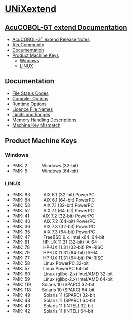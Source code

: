 # [UNiXextend](https://github.com/UNiXMIT/UNiXextend)
## [AcuCOBOL-GT extend Documentation](https://docs.rocketsoftware.com/bundle?labelkey=prod_acucobol_gt)

- [AcuCOBOL-GT extend Release Notes](https://docs.rocketsoftware.com/bundle?labelkey=prod_acucobol_gt)
- [AcuCommunity](https://community.rocketsoftware.com/forums/forum-home?CommunityKey=78880ba8-1519-45f3-8d5e-01928efe3598)
- [Documentation](#documentation)
- [Product Machine Keys](#product-machine-keys)
  - [Windows](#windows)
  - [LINUX](#linux) 

## Documentation
- [File Status Codes](https://docs.rocketsoftware.com/bundle/acucobolgt_dg_1051_html/page/BKTRTRDOSSS021.html)
- [Compiler Options](https://docs.rocketsoftware.com/bundle/acucobolgt_dg_1051_html/page/BKUSUSCOMPUS2.2.html)
- [Runtime Options](https://docs.rocketsoftware.com/bundle/acucobolgt_dg_1051_html/page/BKTRTRAREMS002.html)
- [Licence File Names](https://docs.rocketsoftware.com/bundle/acucobolgt_dg_1051_html/page/BKGCGCSTRTS005.html)
- [Limits and Ranges](https://docs.rocketsoftware.com/bundle/acucobolgt_dg_1051_html/page/BKPPPPSPECS002.html)
- [Memory Handling Descriptions](https://docs.rocketsoftware.com/bundle/acucobolgt_dg_1051_html/page/BKUSUSPROGS045.html)
- [Machine Key Mismatch](https://docs.rocketsoftware.com/bundle/acucobolgt_dg_1051_html/page/BKGCGCTRBLS002.html)

## Product Machine Keys
### Windows
- PMK: 2&nbsp;&nbsp;&nbsp;&nbsp;&nbsp;&nbsp;&nbsp;&nbsp;&nbsp;&nbsp;&nbsp;&nbsp;Windows (32-bit)   
- PMK: 5&nbsp;&nbsp;&nbsp;&nbsp;&nbsp;&nbsp;&nbsp;&nbsp;&nbsp;&nbsp;&nbsp;&nbsp;Windows (64-bit)  

### LINUX
- PMK: 83&nbsp;&nbsp;&nbsp;&nbsp;&nbsp;&nbsp;&nbsp;&nbsp;&nbsp;&nbsp;&nbsp;AIX 6.1 (32-bit) PowerPC  
- PMK: 84&nbsp;&nbsp;&nbsp;&nbsp;&nbsp;&nbsp;&nbsp;&nbsp;&nbsp;&nbsp;&nbsp;AIX 6.1 (64-bit) PowerPC  
- PMK: 53&nbsp;&nbsp;&nbsp;&nbsp;&nbsp;&nbsp;&nbsp;&nbsp;&nbsp;&nbsp;&nbsp;AIX 7.1 (32-bit) PowerPC  
- PMK: 52&nbsp;&nbsp;&nbsp;&nbsp;&nbsp;&nbsp;&nbsp;&nbsp;&nbsp;&nbsp;&nbsp;AIX 7.1 (64-bit) PowerPC  
- PMK: 41&nbsp;&nbsp;&nbsp;&nbsp;&nbsp;&nbsp;&nbsp;&nbsp;&nbsp;&nbsp;&nbsp;AIX 7.2 (32-bit) PowerPC  
- PMK: 40&nbsp;&nbsp;&nbsp;&nbsp;&nbsp;&nbsp;&nbsp;&nbsp;&nbsp;&nbsp;&nbsp;AIX 7.2 (64-bit) PowerPC  
- PMK: 36&nbsp;&nbsp;&nbsp;&nbsp;&nbsp;&nbsp;&nbsp;&nbsp;&nbsp;&nbsp;&nbsp;AIX 7.3 (32-bit) PowerPC  
- PMK: 35&nbsp;&nbsp;&nbsp;&nbsp;&nbsp;&nbsp;&nbsp;&nbsp;&nbsp;&nbsp;&nbsp;AIX 7.3 (64-bit) PowerPC  
- PMK: 47&nbsp;&nbsp;&nbsp;&nbsp;&nbsp;&nbsp;&nbsp;&nbsp;&nbsp;&nbsp;&nbsp;FreeBSD 9.x, Intel x64, 64-bit  
- PMK: 81&nbsp;&nbsp;&nbsp;&nbsp;&nbsp;&nbsp;&nbsp;&nbsp;&nbsp;&nbsp;&nbsp;HP-UX 11.31 (32-bit) IA-64  
- PMK: 78&nbsp;&nbsp;&nbsp;&nbsp;&nbsp;&nbsp;&nbsp;&nbsp;&nbsp;&nbsp;&nbsp;HP-UX 11.31 (32-bit) PA-RISC  
- PMK: 79&nbsp;&nbsp;&nbsp;&nbsp;&nbsp;&nbsp;&nbsp;&nbsp;&nbsp;&nbsp;&nbsp;HP-UX 11.31 (64-bit) IA-64  
- PMK: 77&nbsp;&nbsp;&nbsp;&nbsp;&nbsp;&nbsp;&nbsp;&nbsp;&nbsp;&nbsp;&nbsp;HP-UX 11.31 (64-bit) PA-RISC  
- PMK: 58&nbsp;&nbsp;&nbsp;&nbsp;&nbsp;&nbsp;&nbsp;&nbsp;&nbsp;&nbsp;&nbsp;Linux PowerPC 32-bit  
- PMK: 57&nbsp;&nbsp;&nbsp;&nbsp;&nbsp;&nbsp;&nbsp;&nbsp;&nbsp;&nbsp;&nbsp;Linux PowerPC 64-bit  
- PMK: 60&nbsp;&nbsp;&nbsp;&nbsp;&nbsp;&nbsp;&nbsp;&nbsp;&nbsp;&nbsp;&nbsp;Linux (glibc-2.x) Intel/AMD 32-bit  
- PMK: 59&nbsp;&nbsp;&nbsp;&nbsp;&nbsp;&nbsp;&nbsp;&nbsp;&nbsp;&nbsp;&nbsp;Linux (glibc-2.x) Intel/AMD 64-bit  
- PMK: 119&nbsp;&nbsp;&nbsp;&nbsp;&nbsp;&nbsp;&nbsp;&nbsp;&nbsp;Solaris 10 (SPARC) 32-bit  
- PMK: 118&nbsp;&nbsp;&nbsp;&nbsp;&nbsp;&nbsp;&nbsp;&nbsp;&nbsp;Solaris 10 (SPARC) 64-bit  
- PMK: 49&nbsp;&nbsp;&nbsp;&nbsp;&nbsp;&nbsp;&nbsp;&nbsp;&nbsp;&nbsp;&nbsp;Solaris 11 (SPARC) 32-bit  
- PMK: 48&nbsp;&nbsp;&nbsp;&nbsp;&nbsp;&nbsp;&nbsp;&nbsp;&nbsp;&nbsp;&nbsp;Solaris 11 (SPARC) 64-bit 
- PMK: 43&nbsp;&nbsp;&nbsp;&nbsp;&nbsp;&nbsp;&nbsp;&nbsp;&nbsp;&nbsp;&nbsp;Solaris 11 (INTEL) 32-bit  
- PMK: 42&nbsp;&nbsp;&nbsp;&nbsp;&nbsp;&nbsp;&nbsp;&nbsp;&nbsp;&nbsp;&nbsp;Solaris 11 (INTEL) 64-bit  
